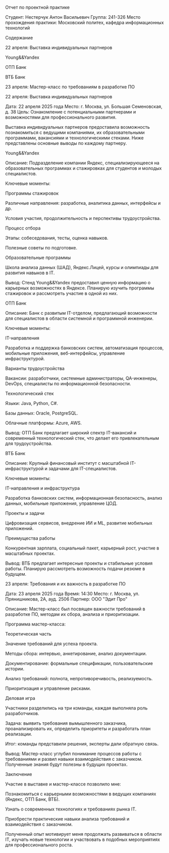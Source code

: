 Отчет по проектной практике

Студент: Нестерчук Антон Васильевич
Группа: 241-326
Место прохождения практики: Московский политех, кафедра информационных технологий



Содержание





22 апреля: Выставка индивидуальных партнеров





Young&&Yandex



ОТП Банк



ВТБ Банк



23 апреля: Мастер-класс по требованиям в разработке ПО



22 апреля: Выставка индивидуальных партнеров

Дата: 22 апреля 2025 года
Место: г. Москва, ул. Большая Семеновская, д. 38
Цель: Ознакомление с потенциальными партнерами и возможностями для профессионального развития.

Выставка индивидуальных партнеров предоставила возможность познакомиться с ведущими компаниями, их образовательными программами, вакансиями и технологическими стеками. Ниже представлены основные выводы по каждому партнеру.

Young&&Yandex

Описание: Подразделение компании Яндекс, специализирующееся на образовательных программах и стажировках для студентов и молодых специалистов.

Ключевые моменты:





Программы стажировок





Различные направления: разработка, аналитика данных, интерфейсы и др.



Условия участия, продолжительность и перспективы трудоустройства.



Процесс отбора





Этапы: собеседования, тесты, оценка навыков.



Полезные советы по подготовке.



Образовательные программы





Школа анализа данных (ШАД), Яндекс.Лицей, курсы и олимпиады для развития навыков в IT.

Вывод: Стенд Young&&Yandex предоставил ценную информацию о карьерных возможностях в Яндексе. Планирую изучить программы стажировок и рассмотреть участие в одной из них.



ОТП Банк

Описание: Банк с развитым IT-отделом, предлагающий возможности для специалистов в области системной и программной инженерии.

Ключевые моменты:





IT-направления





Разработка и поддержка банковских систем, автоматизация процессов, мобильные приложения, веб-интерфейсы, управление инфраструктурой.



Варианты трудоустройства





Вакансии: разработчики, системные администраторы, QA-инженеры, DevOps, специалисты по информационной безопасности.



Технологический стек





Языки: Java, Python, C#.



Базы данных: Oracle, PostgreSQL.



Облачные платформы: Azure, AWS.

Вывод: ОТП Банк предлагает широкий спектр IT-вакансий и современный технологический стек, что делает его привлекательным для трудоустройства.



ВТБ Банк

Описание: Крупный финансовый институт с масштабной IT-инфраструктурой и задачами для IT-специалистов.

Ключевые моменты:





IT-направления и инфраструктура





Разработка банковских систем, информационная безопасность, анализ данных, мобильные приложения, управление ЦОД.



Проекты и задачи





Цифровизация сервисов, внедрение ИИ и ML, развитие мобильных приложений.



Преимущества работы





Конкурентная зарплата, социальный пакет, карьерный рост, участие в масштабных проектах.

Вывод: ВТБ предлагает интересные проекты и стабильные условия работы. Планирую рассмотреть возможность подачи резюме в будущем.





23 апреля: Требования и их важность в разработке ПО

Дата: 23 апреля 2025 года
Время: 14:30
Место: г. Москва, ул. Прянишникова, 2А, ауд. 2506
Партнер: ООО "Эдит Про"

Описание: Мастер-класс был посвящен важности требований в разработке ПО, методам их сбора, анализа и приоритизации.

Программа мастер-класса:





Теоретическая часть





Значение требований для успеха проекта.



Методы сбора: интервью, анкетирование, анализ документации.



Документирование: формальные спецификации, пользовательские истории.



Анализ требований: полнота, непротиворечивость, реализуемость.



Приоритизация и управление рисками.



Деловая игра





Участники разделились на три команды, каждая выполняла роль разработчиков.



Задача: выявить требования вымышленного заказчика, проанализировать их, определить приоритеты и разработать план реализации.



Итог: команды представили решения, эксперты дали обратную связь.

Вывод: Мастер-класс углубил понимание процессов работы с требованиями и развил навыки взаимодействия с заказчиком. Полученные знания будут полезны в будущих проектах.





Заключение

Участие в выставке и мастер-классе позволило мне:





Познакомиться с карьерными возможностями в ведущих компаниях (Яндекс, ОТП Банк, ВТБ).



Узнать о современных технологиях и требованиях рынка IT.



Приобрести практические навыки анализа требований и взаимодействия с заказчиком.

Полученный опыт мотивирует меня продолжать развиваться в области IT, изучать новые технологии и участвовать в подобных мероприятиях для профессионального роста.
